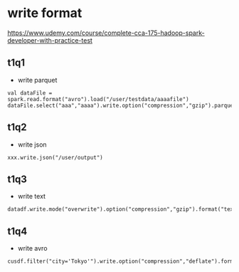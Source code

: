 # write format

https://www.udemy.com/course/complete-cca-175-hadoop-spark-developer-with-practice-test

## t1q1

- write parquet

```
val dataFile = spark.read.format("avro").load("/user/testdata/aaaafile")
dataFile.select("aaa","aaaa").write.option("compression","gzip").parquet("/user/output")
```

## t1q2

- write json

```
xxx.write.json("/user/output")
```


## t1q3

- write text

```
datadf.write.mode("overwrite").option("compression","gzip").format("text").save("/user/output")
```


## t1q4

- write avro

```
cusdf.filter("city='Tokyo'").write.option("compression","deflate").format("avro").save("/user/output")
```
